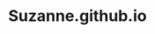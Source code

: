 # Suzanne.github.io
<!DOCTYPE html>
<html lang="en">
<head>
    <meta charset="UFT-8">
    <meta name="viewport" content="width=device-width, initial-scale=1.0">
    <title>Name</title>
</head>
<body>
<script src="./name.js">
    </script>
</body>
</html>
